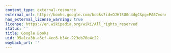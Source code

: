 ```yaml
---
content_type: external-resource
external_url: http://books.google.com/books?id=OJH1SU0n4dgC&pg=PA67=onepage
has_external_license_warning: true
license: https://en.wikipedia.org/wiki/All_rights_reserved
status: ''
title: Google Books
uid: 95a1ca3b-a5cf-4ec6-b34c-223eb76e4c22
wayback_url: ''
---
```

